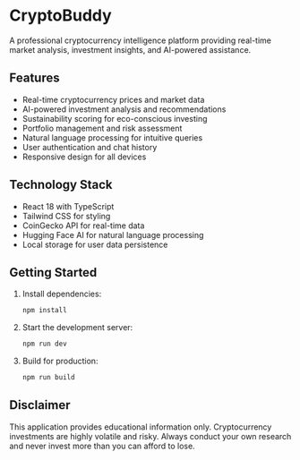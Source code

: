 # CryptoBuddy

A professional cryptocurrency intelligence platform providing real-time market analysis, investment insights, and AI-powered assistance.

## Features

- Real-time cryptocurrency prices and market data
- AI-powered investment analysis and recommendations
- Sustainability scoring for eco-conscious investing
- Portfolio management and risk assessment
- Natural language processing for intuitive queries
- User authentication and chat history
- Responsive design for all devices

## Technology Stack

- React 18 with TypeScript
- Tailwind CSS for styling
- CoinGecko API for real-time data
- Hugging Face AI for natural language processing
- Local storage for user data persistence

## Getting Started

1. Install dependencies:
   ```bash
   npm install
   ```

2. Start the development server:
   ```bash
   npm run dev
   ```

3. Build for production:
   ```bash
   npm run build
   ```

## Disclaimer

This application provides educational information only. Cryptocurrency investments are highly volatile and risky. Always conduct your own research and never invest more than you can afford to lose.